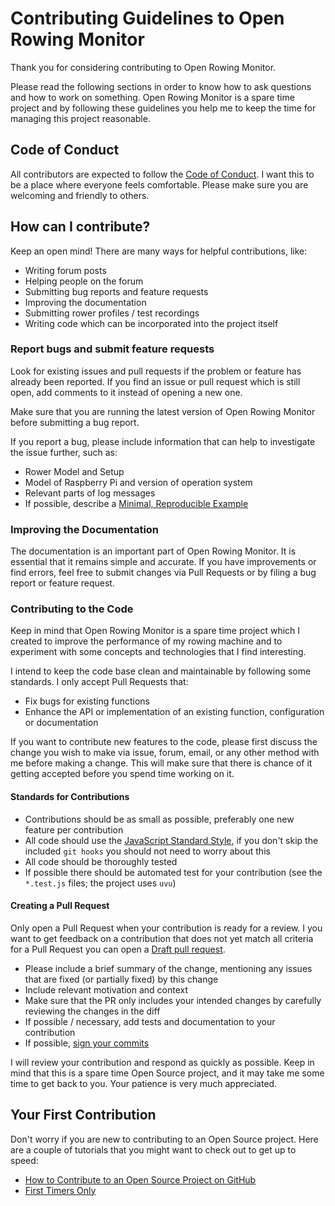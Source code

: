 # Contributing Guidelines to Open Rowing Monitor

Thank you for considering contributing to Open Rowing Monitor.

Please read the following sections in order to know how to ask questions and how to work on something. Open Rowing Monitor is a spare time project and by following these guidelines you help me to keep the time for managing this project reasonable.

## Code of Conduct

All contributors are expected to follow the [Code of Conduct](CODE_OF_CONDUCT.md). I want this to be a place where everyone feels comfortable. Please make sure you are welcoming and friendly to others.

## How can I contribute?

Keep an open mind! There are many ways for helpful contributions, like:

* Writing forum posts
* Helping people on the forum
* Submitting bug reports and feature requests
* Improving the documentation
* Submitting rower profiles / test recordings
* Writing code which can be incorporated into the project itself

### Report bugs and submit feature requests

Look for existing issues and pull requests if the problem or feature has already been reported. If you find an issue or pull request which is still open, add comments to it instead of opening a new one.

Make sure that you are running the latest version of Open Rowing Monitor before submitting a bug report.

If you report a bug, please include information that can help to investigate the issue further, such as:

* Rower Model and Setup
* Model of Raspberry Pi and version of operation system
* Relevant parts of log messages
* If possible, describe a [Minimal, Reproducible Example](https://stackoverflow.com/help/minimal-reproducible-example)

### Improving the Documentation

The documentation is an important part of Open Rowing Monitor. It is essential that it remains simple and accurate. If you have improvements or find errors, feel free to submit changes via Pull Requests or by filing a bug report or feature request.

### Contributing to the Code

Keep in mind that Open Rowing Monitor is a spare time project which I created to improve the performance of my rowing machine and to experiment with some concepts and technologies that I find interesting.

I intend to keep the code base clean and maintainable by following some standards. I only accept Pull Requests that:

* Fix bugs for existing functions
* Enhance the API or implementation of an existing function, configuration or documentation

If you want to contribute new features to the code, please first discuss the change you wish to make via issue, forum, email, or any other method with me before making a change. This will make sure that there is chance of it getting accepted before you spend time working on it.

#### Standards for Contributions

* Contributions should be as small as possible, preferably one new feature per contribution
* All code should use the [JavaScript Standard Style](https://standardjs.com), if you don't skip the included `git hooks` you should not need to worry about this
* All code should be thoroughly tested
* If possible there should be automated test for your contribution (see the `*.test.js` files; the project uses `uvu`)

#### Creating a Pull Request

Only open a Pull Request when your contribution is ready for a review. I you want to get feedback on a contribution that does not yet match all criteria for a Pull Request you can open a [Draft pull request](https://docs.github.com/en/pull-requests/collaborating-with-pull-requests/proposing-changes-to-your-work-with-pull-requests/about-pull-requests#draft-pull-requests).

* Please include a brief summary of the change, mentioning any issues that are fixed (or partially fixed) by this change
* Include relevant motivation and context
* Make sure that the PR only includes your intended changes by carefully reviewing the changes in the diff
* If possible / necessary, add tests and documentation to your contribution
* If possible, [sign your commits](https://docs.github.com/en/authentication/managing-commit-signature-verification/signing-commits)

I will review your contribution and respond as quickly as possible. Keep in mind that this is a spare time Open Source project, and it may take me some time to get back to you. Your patience is very much appreciated.

## Your First Contribution

Don't worry if you are new to contributing to an Open Source project. Here are a couple of tutorials that you might want to check out to get up to speed:

* [How to Contribute to an Open Source Project on GitHub](https://makeapullrequest.com)
* [First Timers Only](https://www.firsttimersonly.com)
